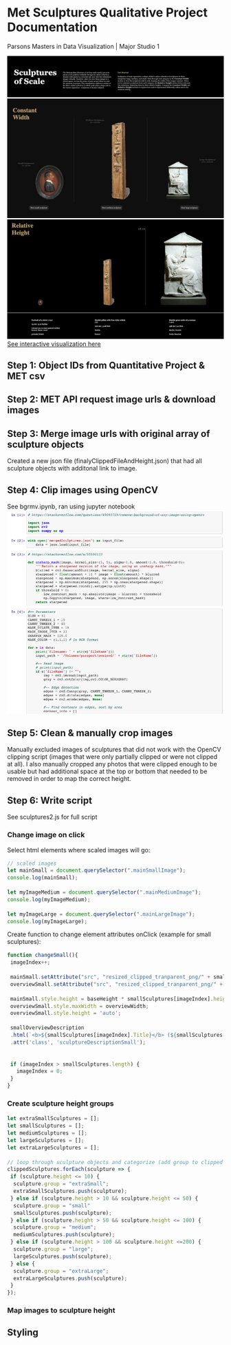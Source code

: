 # Met Sculptures Qualitative Project Documentation
Parsons Masters in Data Visualization | Major Studio 1

![header](readMeImages/exampleHeader.png)
![width](readMeImages/exampleConstWidth.png)
![height](readMeImages/exampleRelHeight.png)
[See interactive visualization here](https://marisaruizasari.github.io/Met_sculptures_qual/)

## Step 1: Object IDs from Quantitative Project & MET csv

## Step 2: MET API request image urls & download images

## Step 3: Merge image urls with original array of sculpture objects

Created a new json file (finalyClippedFileAndHeight.json) that had all sculpture objects with additonal link to image.

## Step 4: Clip images using OpenCV

See bgrmv.ipynb, ran using jupyter notebook
![OpenCV](readMeImages/OpenCV.png)

## Step 5: Clean & manually crop images

Manually excluded images of sculptures that did not work with the OpenCV clipping script (images that were only partially clipped or were not clipped at all). I also manually cropped any photos that were clipped enough to be usable but had additional space at the top or bottom that needed to be removed in order to map the correct height.

## Step 6: Write script

See sculptures2.js for full script

### Change image on click

Select html elements where scaled images will go:

```javascript
// scaled images
let mainSmall = document.querySelector(".mainSmallImage");
console.log(mainSmall);

let myImageMedium = document.querySelector(".mainMediumImage");
console.log(myImageMedium);

let myImageLarge = document.querySelector(".mainLargeImage");
console.log(myImageLarge);
```

Create function to change element attributes onClick (example for small sculptures):

```javascript
function changeSmall(){
 imageIndex++;

 mainSmall.setAttribute("src", "resized_clipped_tranparent_png/" + smallSculptures[imageIndex].fileNamePNG);
 overviewSmall.setAttribute("src", "resized_clipped_tranparent_png/" + smallSculptures[imageIndex].fileNamePNG);

 mainSmall.style.height = baseHeight * smallSculptures[imageIndex].height + 'px';
 overviewSmall.style.maxWidth = overviewWidth;
 overviewSmall.style.height = 'auto';

 smallOverviewDescription
 .html(`<b>${smallSculptures[imageIndex].Title}</b> (${smallSculptures[imageIndex].endDate})<br/><br/><b>${smallSculptures[imageIndex].height} cm | ${(smallSculptures[imageIndex].height * 0.393701).toFixed(2)} inches</b><br/><br/>${smallSculptures[imageIndex].Medium}<br/><br/>${smallSculptures[imageIndex].Culture}`)
 .attr('class', 'sculptureDescriptionSmall');


 if (imageIndex > smallSculptures.length) {
   imageIndex = 0;
 }
}
```

### Create sculpture height groups

```javascript
let extraSmallSculptures = [];
let smallSculptures = [];
let mediumSculptures = [];
let largeSculptures = [];
let extraLargeSculptures = [];

// loop through sculpture objects and categorize (add group to clipped sculptures objects, and also push to array for each category)
clippedSculptures.forEach(sculpture => {
 if (sculpture.height <= 10) {
  sculpture.group = "extraSmall";
  extraSmallSculptures.push(sculpture);
 } else if (sculpture.height > 10 && sculpture.height <= 50) {
  sculpture.group = "small"
  smallSculptures.push(sculpture);
 } else if (sculpture.height > 50 && sculpture.height <= 100) {
  sculpture.group = "medium";
  mediumSculptures.push(sculpture);
 } else if (sculpture.height > 100 && sculpture.height <=200) {
  sculpture.group = "large";
  largeSculptures.push(sculpture);
 } else {
  sculpture.group = "extraLarge";
  extraLargeSculptures.push(sculpture);
 }
});
```

### Map images to sculpture height

## Styling
